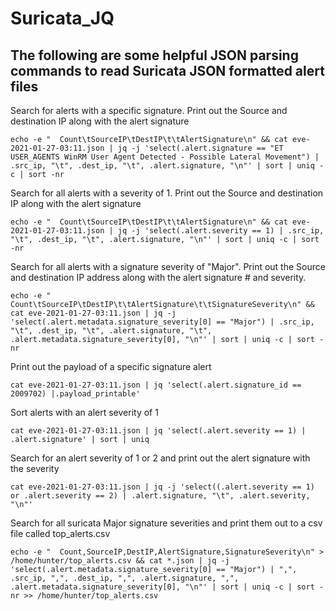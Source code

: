 # Suricata_JQ
## The following are some helpful JSON parsing commands to read Suricata JSON formatted alert files

Search for alerts with a specific signature.  Print out the Source and destination IP along with the alert signature
<pre><code>echo -e "  Count\tSourceIP\tDestIP\t\tAlertSignature\n" && cat eve-2021-01-27-03:11.json | jq -j 'select(.alert.signature == "ET USER_AGENTS WinRM User Agent Detected - Possible Lateral Movement") | .src_ip, "\t", .dest_ip, "\t", .alert.signature, "\n"' | sort | uniq -c | sort -nr</code></pre>

Search for all alerts with a severity of 1.  Print out the Source and destination IP along with the alert signature
<pre><code>echo -e "  Count\tSourceIP\tDestIP\t\tAlertSignature\n" && cat eve-2021-01-27-03:11.json | jq -j 'select(.alert.severity == 1) | .src_ip, "\t", .dest_ip, "\t", .alert.signature, "\n"' | sort | uniq -c | sort -nr</code></pre>

Search for all alerts with a signature severity of "Major".  Print out the Source and destination IP address along with the alert signature # and severity.
<pre><code>echo -e "  Count\tSourceIP\tDestIP\t\tAlertSignature\t\tSignatureSeverity\n" && cat eve-2021-01-27-03:11.json | jq -j 'select(.alert.metadata.signature_severity[0] == "Major") | .src_ip, "\t", .dest_ip, "\t", .alert.signature, "\t", .alert.metadata.signature_severity[0], "\n"' | sort | uniq -c | sort -nr</code></pre>

Print out the payload of a specific signature alert
<pre><code>cat eve-2021-01-27-03:11.json | jq 'select(.alert.signature_id == 2009702) |.payload_printable'</code></pre>

Sort alerts with an alert severity of 1
<pre><code>cat eve-2021-01-27-03:11.json | jq 'select(.alert.severity == 1) | .alert.signature' | sort | uniq</code></pre>

Search for an alert severity of 1 or 2 and print out the alert signature with the severity
<pre><code>cat eve-2021-01-27-03:11.json | jq -j 'select((.alert.severity == 1) or .alert.severity == 2) | .alert.signature, "\t", .alert.severity, "\n"'</code></pre>

Search for all suricata Major signature severities and print them out to a csv file called top_alerts.csv
<pre><code>echo -e "  Count,SourceIP,DestIP,AlertSignature,SignatureSeverity\n" > /home/hunter/top_alerts.csv && cat *.json | jq -j 'select(.alert.metadata.signature_severity[0] == "Major") | ",", .src_ip, ",", .dest_ip, ",", .alert.signature, ",", .alert.metadata.signature_severity[0], "\n"' | sort | uniq -c | sort -nr >> /home/hunter/top_alerts.csv</code></pre>
